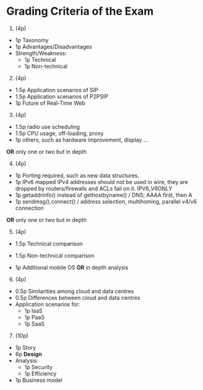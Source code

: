 Grading Criteria of the Exam
=====

1. (4p)
  - 1p Taxonomy
  - 1p Advantages/Disadvantages
  - Strength/Weakness:
     - 1p Technical
     - 1p Non-technical

2. (4p)
  - 1.5p Application scenarios of SIP
  - 1.5p Application scenarios of P2PSIP
  - 1p Future of Real-Time Web

3. (4p)
  - 1.5p radio use scheduling
  - 1.5p CPU usage, off-loading, proxy
  - 1p others, such as hardware improvement, display ...

  **OR** only one or two but in depth

4. (4p)
  - 1p Porting required, such as new data structures.
  - 1p IPv6 mapped IPv4 addresses should not be used in wire,
    they are dropped by routers/firewalls and ACLs fail on it.
    IPV6_V6ONLY
  - 1p getaddrinfo() instead of gethostbyname() / DNS; AAAA first, then A
  - 1p sendmsg(),connect() / address selection, multihoming, parallel v4/v6 connection

  **OR** only one or two but in depth

5. (4p)
  - 1.5p Technical comparison
  - 1.5p Non-technical comparison

  - 1p  Additional mobile OS
  **OR** in depth analysis

6. (4p)
  - 0.5p Similarities among cloud and data centres
  - 0.5p Differences between cloud and data centres
  - Application scenarios for:
     - 1p IaaS
     - 1p PaaS
     - 1p SaaS

7. (10p)
  - 1p Story
  - 6p **Design**
  - Analysis:
     - 1p Security
     - 1p Efficiency
  - 1p Business model

